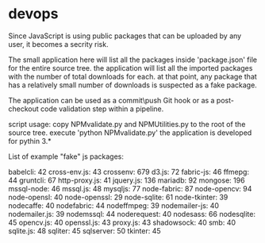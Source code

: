 # devops

Since JavaScript is using public packages that can be uploaded by any user, it becomes a secrity risk.

The small application here will list all the packages inside 'package.json' file for the entire source tree.
the application will list all the imported packages with the number of total downloads for each. 
at that point, any package that has a relatively small number of downloads is suspected as a fake package.

The application can be used as a commit\push Git hook or as a post-checkout code validation step within a pipeline.

script usage: copy NPMvalidate.py and NPMUtilities.py to the root of the source tree.
execute  'python NPMvalidate.py'
the application is developed for pythin 3.*



List of example "fake" js packages:

babelcli: 42
cross-env.js: 43
crossenv: 679
d3.js: 72
fabric-js: 46
ffmepg: 44
gruntcli: 67
http-proxy.js: 41
jquery.js: 136
mariadb: 92
mongose: 196
mssql-node: 46
mssql.js: 48
mysqljs: 77
node-fabric: 87
node-opencv: 94
node-opensl: 40
node-openssl: 29
node-sqlite: 61
node-tkinter: 39
nodecaffe: 40
nodefabric: 44
nodeffmpeg: 39
nodemailer-js: 40
nodemailer.js: 39
nodemssql: 44
noderequest: 40
nodesass: 66
nodesqlite: 45
opencv.js: 40
openssl.js: 43
proxy.js: 43
shadowsock: 40
smb: 40
sqlite.js: 48
sqliter: 45
sqlserver: 50
tkinter: 45
